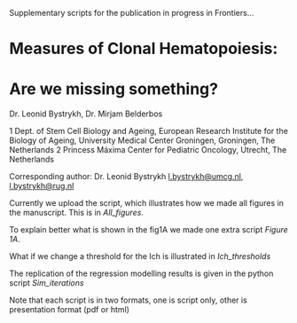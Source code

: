 
Supplementary scripts for the publication in progress in Frontiers...

# Measures of Clonal Hematopoiesis:  
# Are we missing something? 

Dr. Leonid Bystrykh, Dr. Mirjam Belderbos

1 Dept. of Stem Cell Biology and Ageing, European Research Institute for the Biology of Ageing, University Medical Center Groningen, Groningen, The Netherlands
2 Princess Máxima Center for Pediatric Oncology, Utrecht, The Netherlands

Corresponding author:
Dr. Leonid Bystrykh
l.bystrykh@umcg.nl, l.bystrykh@rug.nl

Currently we upload the script, which illustrates how we made all figures in the manuscript. This is in *All_figures*.

To explain better what is shown in the fig1A we made one extra script *Figure 1A*.

What if we change a threshold for the Ich is illustrated in *Ich_thresholds*

The replication of the regression modelling results is given in the python script *Sim_iterations*

Note that each script is in two formats, one is script only, other is presentation format (pdf or html)

